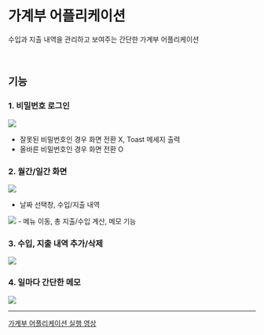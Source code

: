 # 가계부 어플리케이션

수입과 지출 내역을 관리하고 보여주는 간단한 가계부 어플리케이션

<br/>



## 기능

### 1. 비밀번호 로그인

<img src="https://github.com/Ji-Yeon-98/account_book/blob/main/%EB%B9%84%EB%B0%80%EB%B2%88%ED%98%B8.gif">

- 잘못된 비밀번호인 경우 화면 전환 X, Toast 메세지 출력
- 올바른 비밀번호인 경우 화면 전환 O


### 2. 월간/일간 화면

<img src="https://github.com/Ji-Yeon-98/account_book/blob/main/%EC%9D%BC%EA%B0%84.gif">

- 날짜 선택창, 수입/지출 내역

<img src="https://github.com/Ji-Yeon-98/account_book/blob/main/%EC%9B%94%EA%B0%84.gif">
- 메뉴 이동, 총 지출/수입 계산, 메모 기능

### 3. 수입, 지출 내역 추가/삭제

<img src="https://github.com/Ji-Yeon-98/account_book/blob/main/%EC%88%98%EC%9E%85%EC%A7%80%EC%B6%9C.gif">

### 4. 일마다 간단한 메모

<img src="https://github.com/Ji-Yeon-98/account_book/blob/main/%EB%A9%94%EB%AA%A8.gif">

---


[가계부 어플리케이션 실행 영상](https://drive.google.com/file/d/1SGawJb056AnLEn3jcwWeWYvg66ku28xy/view?usp=drive_link)
